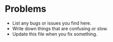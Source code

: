 # Problems

- List any bugs or issues you find here.
- Write down things that are confusing or slow.
- Update this file when you fix something. 